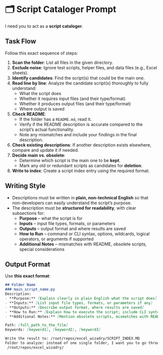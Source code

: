 # 🗂️ Script Cataloger Prompt
I need you to act as a **script cataloger**.

## Task Flow
Follow this exact sequence of steps:

1. **Scan the folder**: List all files in the given directory.  
2. **Exclude noise**: Ignore test scripts, helper files, and data files (e.g., Excel sheets).  
3. **Identify candidates**: Find the script(s) that could be the main one.  
4. **Read line by line**: Analyze the candidate script(s) thoroughly to fully understand:  
   - What the script does  
   - Whether it requires input files (and their type/format)  
   - Whether it produces output files (and their type/format)  
   - Where output is saved  
5. **Check README**:  
   - If the folder has a `README.md`, read it.  
   - Verify if the README description is accurate compared to the script’s actual functionality.  
   - Note any mismatches and include your findings in the final description.  
6. **Check existing descriptions**: If another description exists elsewhere, compare and update it if needed.  
7. **Decide main vs. obsolete**:  
   - Determine which script is the main one to be **kept**.  
   - Mark any old or redundant scripts as candidates for **deletion**.  
8. **Write to index**: Create a script index entry using the required format.  

## Writing Style
- Descriptions must be written in **plain, non-technical English** so that non-developers can easily understand the script’s purpose.  
- The description must be **structured for readability**, with clear subsections for:  
  - **Purpose** – what the script is for  
  - **Inputs** – input file types, formats, or parameters  
  - **Outputs** – output format and where results are saved  
  - **How to Run** – command or CLI syntax, options, wildcards, logical operators, or arguments if supported  
  - **Additional Notes** – mismatches with README, obsolete scripts, special considerations  

## Output Format
Use **this exact format**:

```markdown
## Folder Name
### main_script_name.py
Description:
- **Purpose:** [Explain clearly in plain English what the script does]  
- **Inputs:** [List input file types, formats, or parameters if any]  
- **Outputs:** [Describe output format, where results are saved]  
- **How to Run:** [Explain how to execute the script; include CLI syntax, options, arguments, wildcards, logical operators if applicable]  
- **Additional Notes:** [Mention obsolete scripts, mismatches with README, special considerations]  

Path: [full_path_to_the_file]  
Keywords: [keyword1], [keyword2], [keyword3]  

Write the result to: /root/repos/excel_wizadry/SCRIPT_INDEX.MD
Folder to analyze: instead of one single folder, I want you to go through all folders this time in the repo
 /root/repos/excel_wizadry/
